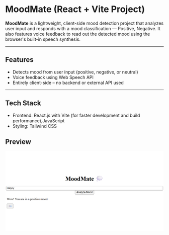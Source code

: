 # MoodMate (React + Vite Project) 

**MoodMate** is a lightweight, client-side mood detection project that analyzes user input and responds with a mood classification — Positive, Negative. It also features voice feedback to read out the detected mood using the browser's built-in speech synthesis.

---

## Features

- Detects mood from user input (positive, negative, or neutral)
- Voice feedback using Web Speech API
- Entirely client-side – no backend or external API used

---

## Tech Stack
- Frontend: React.js with Vite (for faster development and build performance),JavaScript
- Styling: Tailwind CSS

## Preview
![MoodMate Preview](./moodmate_ss.png)

